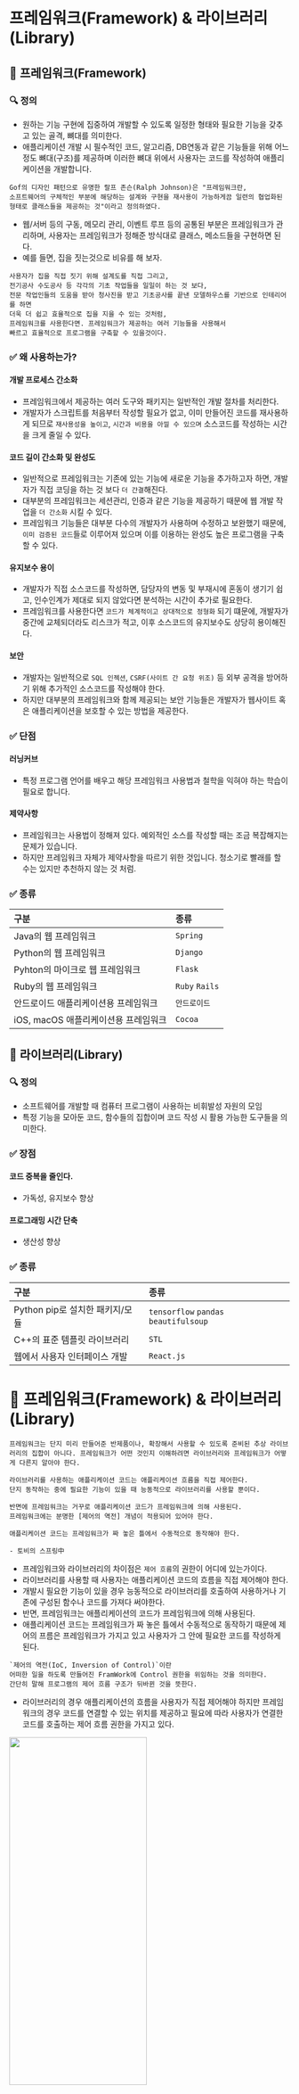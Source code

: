 # 프레임워크(Framework) & 라이브러리(Library)

## 📌 프레임워크(Framework) 
### 🔍 정의  
- 원하는 기능 구현에 집중하여 개발할 수 있도록 일정한 형태와 필요한 기능을 갖추고 있는 골격, 뼈대를 의미한다.
- 애플리케이션 개발 시 필수적인 코드, 알고리즘, DB연동과 같은 기능들을 위해 어느 정도 뼈대(구조)를 제공하며 이러한 뼈대 위에서
사용자는 코드를 작성하여 애플리케이션을 개발합니다.
```Text
Gof의 디자인 패턴으로 유명한 랄프 존슨(Ralph Johnson)은 "프레임워크란,
소프트웨어의 구체적인 부분에 해당하는 설계와 구현을 재사용이 가능하게끔 일련의 협업화된 형태로 클래스들을 제공하는 것"이라고 정의하였다.
```
- 웹/서버 등의 구동, 메모리 관리, 이벤트 루프 등의 공통된 부분은 프레임워크가 관리하며, 사용자는 프레임워크가 정해준 방식대로 클래스, 메소드들을 구현하면 된다.
- 예를 들면, 집을 짓는것으로 비유를 해 보자.
```Text
사용자가 집을 직접 짓기 위해 설계도를 직접 그리고,
전기공사 수도공사 등 각각의 기초 작업들을 일일이 하는 것 보다,
전문 작업인들의 도움을 받아 청사진을 받고 기초공사를 끝낸 모델하우스를 기반으로 인테리어를 하면
더욱 더 쉽고 효율적으로 집을 지을 수 있는 것처럼,
프레임워크를 사용한다면. 프레임워크가 제공하는 여러 기능들을 사용해서
빠르고 효율적으로 프로그램을 구축할 수 있을것이다.
```

### ✅ 왜 사용하는가?
#### 개발 프로세스 간소화
- 프레임워크에서 제공하는 여러 도구와 패키지는 일반적인 개발 절차를 처리한다.  
- 개발자가 스크립트를 처음부터 작성할 필요가 없고, 이미 만들어진 코드를 재사용하게 되므로 `재사용성을 높이고`, 
`시간과 비용을 아낄 수 있으며` 소스코드를 작성하는 시간을 크게 줄일 수 있다.

#### 코드 길이 간소화 및 완성도
- 일반적으로 프레임워크는 기존에 있는 기능에 새로운 기능을 추가하고자 하면, 개발자가 직접 코딩을 하는 것 보다 `더 간결`해진다.
- 대부분의 프레임워크는 세션관리, 인증과 같은 기능을 제공하기 때문에 웹 개발 작업을 `더 간소화` 시킬 수 있다.
- 프레임워크 기능들은 대부분 다수의 개발자가 사용하며 수정하고 보완했기 때문에, `이미 검증된 코드`들로 이루어져 있으며 이를 이용하는 완성도 높은 프로그램을 구축할 수 있다.

#### 유지보수 용이
- 개발자가 직접 소스코드를 작성하면, 담당자의 변동 및 부재시에 혼동이 생기기 쉽고, 인수인계가 제대로 되지 않았다면 분석하는 시간이 추가로 필요한다.
- 프레임워크를 사용한다면 `코드가 체계적이고 상대적으로 정형화` 되기 떄문에, 개발자가 중간에 교체되더라도 리스크가 적고, 이후 소스코드의 유지보수도 상당히 용이해진다.

#### 보안
- 개발자는 일반적으로 `SQL 인젝션`, `CSRF(사이트 간 요청 위조)` 등 외부 공격을 방어하기 위해 추가적인 소스코드를 작성해야 한다.
- 하지만 대부분의 프레임워크와 함께 제공되는 보안 기능들은 개발자가 웹사이트 혹은 애플리케이션을 보호할 수 있는 방법을 제공한다.

### ✅ 단점
#### 러닝커브
- 특정 프로그램 언어를 배우고 해당 프레임워크 사용법과 철학을 익혀야 하는 학습이 필요로 합니다.

#### 제약사항
- 프레임워크는 사용법이 정해져 있다. 예외적인 소스를 작성할 때는 조금 복잡해지는 문제가 있습니다.
- 하지만 프레임워크 자체가 제약사항을 따르기 위한 것입니다. 청소기로 빨래를 할 수는 있지만 추천하지 않는 것 처럼.

### ✅ 종류
|구분|종류|  
|:---|:---|  
| Java의 웹 프레임워크 | `Spring` |
| Python의 웹 프레임워크 | `Django` |
| Pyhton의 마이크로 웹 프레임워크 | `Flask` |
| Ruby의 웹 프레임워크 | `Ruby` `Rails` |
| 안드로이드 애플리케이션용 프레임워크 | `안드로이드` |
| iOS, macOS 애플리케이션용 프레임워크 | `Cocoa` |

## 📌 라이브러리(Library)  
### 🔍 정의 
- 소프트웨어를 개발할 때 컴퓨터 프로그램이 사용하는 비휘발성 자원의 모임
- 특정 기능을 모아둔 코드, 함수들의 집합이며 코드 작성 시 활용 가능한 도구들을 의미한다.

### ✅ 장점
#### 코드 중복을 줄인다.
- 가독성, 유지보수 향상

#### 프로그래밍 시간 단축
- 생산성 향상


### ✅ 종류
|구분|종류|  
|:---|:---|  
| Python pip로 설치한 패키지/모듈 | `tensorflow` `pandas` `beautifulsoup` |
| C++의 표준 템플릿 라이브러리 | `STL` |
| 웹에서 사용자 인터페이스 개발 | `React.js` |

# 👀 프레임워크(Framework) & 라이브러리(Library)
```Text
프레임워크는 단지 미리 만들어준 반제품이나, 확장해서 사용할 수 있도록 준비된 추상 라이브러리의 집합이 아니다. 프레임워크가 어떤 것인지 이해하려면 라이브러리와 프레임워크가 어떻게 다른지 알아야 한다.

라이브러리를 사용하는 애플리케이션 코드는 애플리케이션 흐름을 직접 제어한다.
단지 동작하는 중에 필요한 기능이 있을 때 능동적으로 라이브러리를 사용할 뿐이다.

반면에 프레임워크는 거꾸로 애플리케이션 코드가 프레임워크에 의해 사용된다.
프레임워크에는 분명한 [제어의 역전] 개념이 적용되어 있어야 한다.

애플리케이션 코드는 프레임워크가 짜 놓은 틀에서 수동적으로 동작해야 한다.

- 토비의 스프링中
```
- 프레임워크와 라이브러리의 차이점은 `제어 흐름`의 권한이 어디에 있는가이다.
- 라이브러리를 사용할 때 사용자는 애플리케이션 코드의 흐름을 직접 제어해야 한다.
- 개발시 필요한 기능이 있을 경우 능동적으로 라이브러리를 호출하여 사용하거나 기존에 구성된 함수나 코드를 가져다 써야한다.
- 반면, 프레임워크는 애플리케이션의 코드가 프레임워크에 의해 사용된다.
- 애플리케이션 코드는 프레임워크가 짜 놓은 틀에서 수동적으로 동작하기 때문에 제어의 프름은 프레임워크가 가지고 있고 사용자가 그 안에 필요한 코드를 작성하게 된다.
```Text
`제어의 역전(IoC, Inversion of Control)`이란
어떠한 일을 하도록 만들어진 FramWork에 Control 권한을 위임하는 것을 의미한다.
간단히 말해 프로그램의 제어 흐름 구조가 뒤바뀐 것을 뜻한다.
```
- 라이브러리의 경우 애플리케이션의 흐름을 사용자가 직접 제어해야 하지만 프레임워크의 경우 코드를 연결할 수 있는 위치를 제공하고
필요에 따라 사용자가 연결한 코드를 호출하는 제어 흐름 권한을 가지고 있다.

<img src="https://user-images.githubusercontent.com/72978589/205492182-b89fd809-7710-4332-abe2-658ce53c5355.png" width="70%" height="40%"> 





